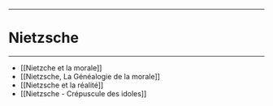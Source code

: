 ***
# Nietzsche
***
- [[Nietzche et la morale]]
- [[Nietzsche, La Généalogie de la morale]] 
- [[Nietzsche et la réalité]]
- [[Nietzsche - Crépuscule des idoles]]
